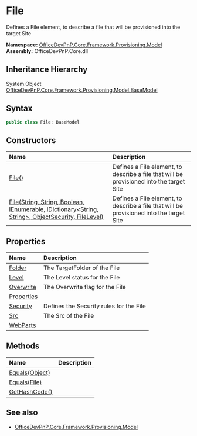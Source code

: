 # File
Defines a File element, to describe a file that will be provisioned into the target Site  

**Namespace:** [OfficeDevPnP.Core.Framework.Provisioning.Model](OfficeDevPnP.Core.Framework.Provisioning.Model.md)  
**Assembly:** OfficeDevPnP.Core.dll  
## Inheritance Hierarchy
System.Object  
    [OfficeDevPnP.Core.Framework.Provisioning.Model.BaseModel](OfficeDevPnP.Core.Framework.Provisioning.Model.BaseModel.md)
## Syntax
```C#
public class File: BaseModel
```
## Constructors
|**Name**|**Description**|
|:-----|:-----|
| [File()](OfficeDevPnP.Core.Framework.Provisioning.Model.File.ctor1.md) |  Defines a File element, to describe a file that will be provisioned into the target Site 
| [File(String, String, Boolean, IEnumerable<WebPart>, IDictionary<String, String>, ObjectSecurity, FileLevel)](OfficeDevPnP.Core.Framework.Provisioning.Model.File.ctor2.md) |  Defines a File element, to describe a file that will be provisioned into the target Site 
## Properties
|**Name**|**Description**|
|:-----|:-----|
| [Folder](OfficeDevPnP.Core.Framework.Provisioning.Model.File.Folder.md) | The TargetFolder of the File
| [Level](OfficeDevPnP.Core.Framework.Provisioning.Model.File.Level.md) | The Level status for the File
| [Overwrite](OfficeDevPnP.Core.Framework.Provisioning.Model.File.Overwrite.md) | The Overwrite flag for the File
| [Properties](OfficeDevPnP.Core.Framework.Provisioning.Model.File.Properties.md) | 
| [Security](OfficeDevPnP.Core.Framework.Provisioning.Model.File.Security.md) | Defines the Security rules for the File
| [Src](OfficeDevPnP.Core.Framework.Provisioning.Model.File.Src.md) | The Src of the File
| [WebParts](OfficeDevPnP.Core.Framework.Provisioning.Model.File.WebParts.md) | 
## Methods
|**Name**|**Description**|
|:-----|:-----|
| [Equals(Object)](OfficeDevPnP.Core.Framework.Provisioning.Model.File.3520ddbb.md) | 
| [Equals(File)](OfficeDevPnP.Core.Framework.Provisioning.Model.File.fd046a34.md) | 
| [GetHashCode()](OfficeDevPnP.Core.Framework.Provisioning.Model.File.1c6872bd.md) | 
## See also
- [OfficeDevPnP.Core.Framework.Provisioning.Model](OfficeDevPnP.Core.Framework.Provisioning.Model.md)
